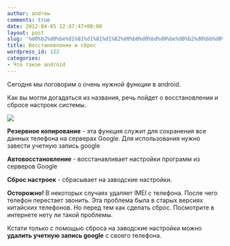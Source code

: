 ```yaml
---
author: andrew
comments: true
date: 2012-04-05 12:47:47+00:00
layout: post
slug: '%d0%b2%d0%be%d1%81%d1%81%d1%82%d0%b0%d0%bd%d0%be%d0%b2%d0%bb%d0%b5%d0%bd%d0%b8%d0%b5-%d0%b8-%d1%81%d0%b1%d1%80%d0%be%d1%81'
title: Восстановление и сброс
wordpress_id: 122
categories:
- Что такое android
---
```


Сегодня мы поговорим о очень нужной функции в android.





Как вы могли догадаться из названия, речь пойдет о восстановлении и сбросе настроек системы.





![](http://android-helper.com.ua/images/uploads/2012/04/device-2012-02-15-120705-200x300.png)


 <!-- more -->

**Резервное копирование** - эта функция служит для сохранения все данных телефона на серверах Google. Для использования нужно завести учетную запись google





**Автовосстановление** - восстанавливает настройки программ из серверов Google





**Сброс настроек** - сбрасывает на заводские настройки.





**Осторожно!** В некоторых случаях удаляет IMEI с телефона. После чего телефон перестает звонить. Эта проблема была в старых версиях китайских телефонов. Но перед тем как сделать сброс. Посмотрите в интернете нету ли такой проблемы. 





Кстати только с помощью сброса на заводские настройки можно **удалить учетную запись google** с своего телефона.








